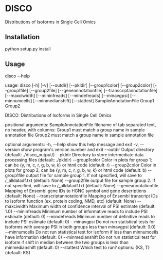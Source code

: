 # DISCO
Distributions of Isoforms in Single Cell Omics

## Installation
python setup.py install

## Usage
disco --help

usage: disco [-h] [-v] [--outdir] [--pkldir] [--group1color] [--group2color]
             [--group1file] [--group2file] [--geneannotationfile]
             [--transcriptannotationfile] [--maxciwidth] [--mininfreads]
             [--mindefreads] [--minavgpsi] [--minnumcells] [--minmedianshift]
             [--stattest]
             SampleAnnotationFile Group1 Group2

DISCO: Distributions of Isoforms in Single Cell Omics

positional arguments:
  SampleAnnotationFile  filename of tab separated text, no header, with
                        columns: <path to miso summary file> <sample name>
                        <group name>
  Group1                must match a group name in sample annotation file
  Group2                must match a group name in sample annotation file

optional arguments:
  -h, --help            show this help message and exit
  -v, --version         show program's version number and exit
  --outdir              Output directory (default: ./disco_output/)
  --pkldir              Directory to store intermediate data processing files
                        (default: ./pkldir)
  --group1color         Color in plots for group 1; can be {y, m, c, r, g, b,
                        w, k} or html code (default: r)
  --group2color         Color in plots for group 2; can be {y, m, c, r, g, b,
                        w, k} or html code (default: b)
  --group1file          output file for sample group 1. If not specified, will
                        save to <outdir>/<group1name>_alldatadf.txt (default:
                        None)
  --group2file          output file for sample group 2. If not specified, will
                        save to <outdir>/<group2name>_alldatadf.txt (default:
                        None)
  --geneannotationfile 
                        Mapping of Ensembl gene IDs to HGNC symbol and gene
                        descriptions (default: None)
  --transcriptannotationfile 
                        Mapping of Ensembl transcript IDs to isoform function
                        (ex. protein coding, NMD, etc) (default: None)
  --maxciwidth          Maximum width of confidence interval of PSI estimate
                        (default: 1.0)
  --mininfreads         Minimum number of informative reads to include PSI
                        estimate (default: 0)
  --mindefreads         Minimum number of definitive reads to include PSI
                        estimate (default: 0)
  --minavgpsi           Do not run statistical tests for isoforms with average
                        PSI in both groups less than minavgpsi (default: 0.0)
  --minnumcells         Do not run statistical test for isoform if less than
                        minnumcells have information (default: 0)
  --minmedianshift      Do not run statistical test for isoform if shift in
                        median between the two groups is less than
                        minmedianshift (default: 0)
  --stattest            Which test to run? options: {KS, T} (default: KS)
